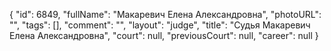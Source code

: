 {
    "id": 6849,
    "fullName": "Макаревич Елена Александровна",
    "photoURL": "",
    "tags": [],
    "comment": "",
    "layout": "judge",
    "title": "Судья Макаревич Елена Александровна",
    "court": null,
    "previousCourt": null,
    "career": null
}